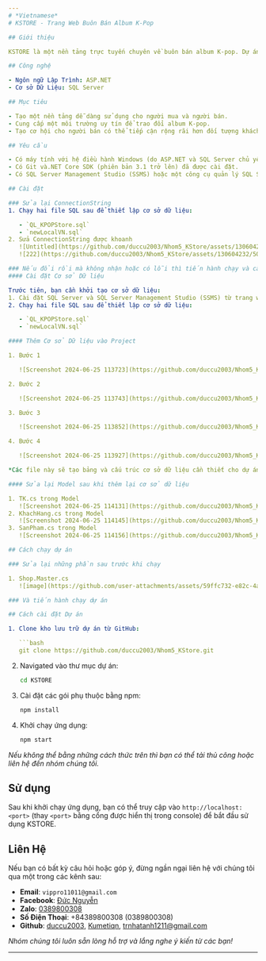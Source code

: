 ```yaml
---
# *Vietnamese*
# KSTORE - Trang Web Buôn Bán Album K-Pop

## Giới thiệu

KSTORE là một nền tảng trực tuyến chuyên về buôn bán album K-pop. Dự án này nhằm mục đích kết nối người yêu thích âm nhạc Hàn Quốc với các sản phẩm độc đáo và hiếm có từ khắp nơi trên thế giới.

## Công nghệ

- Ngôn ngữ Lập Trình: ASP.NET
- Cơ sở Dữ Liệu: SQL Server

## Mục tiêu

- Tạo một nền tảng dễ dàng sử dụng cho người mua và người bán.
- Cung cấp một môi trường uy tín để trao đổi album K-pop.
- Tạo cơ hội cho người bán có thể tiếp cận rộng rãi hơn đối tượng khách hàng tiềm năng.

## Yêu cầu

- Có máy tính với hệ điều hành Windows (do ASP.NET và SQL Server chủ yếu hỗ trợ Windows).
- Có Git và.NET Core SDK (phiên bản 3.1 trở lên) đã được cài đặt.
- Có SQL Server Management Studio (SSMS) hoặc một công cụ quản lý SQL Server khác để quản lý cơ sở dữ liệu.

## Cài đặt

### Sửa lại ConnectionString
1. Chạy hai file SQL sau để thiết lập cơ sở dữ liệu:

   - `QL_KPOPStore.sql`
   - `newLocalVN.sql`
2. Sửa ConnectionString được khoanh
   ![Untitled](https://github.com/duccu2003/Nhom5_KStore/assets/130604232/204d22b0-0951-4f69-8187-6defd9bf458f)
   ![222](https://github.com/duccu2003/Nhom5_KStore/assets/130604232/50f61455-3490-4aa2-8bb6-2809b9dfd635)

### Nếu đổi rồi mà không nhận hoặc có lỗi thì tiến hành chạy và cài lại
#### Cài đặt Cơ sở Dữ liệu

Trước tiên, bạn cần khởi tạo cơ sở dữ liệu:
1. Cài đặt SQL Server và SQL Server Management Studio (SSMS) từ trang web chính thức của Microsoft.
2. Chạy hai file SQL sau để thiết lập cơ sở dữ liệu:

   - `QL_KPOPStore.sql`
   - `newLocalVN.sql`

#### Thêm Cơ sở Dữ liệu vào Project

1. Bước 1

   ![Screenshot 2024-06-25 113723](https://github.com/duccu2003/Nhom5_KStore/assets/130604232/52d06e36-eaae-433c-9538-9b1aab1c0eac)

2. Bước 2

   ![Screenshot 2024-06-25 113743](https://github.com/duccu2003/Nhom5_KStore/assets/130604232/ee5f12e0-ae81-407f-ac30-3954e384deb7)

3. Bước 3

   ![Screenshot 2024-06-25 113852](https://github.com/duccu2003/Nhom5_KStore/assets/130604232/e2b6f438-bf5d-4538-80ec-f9791db3152c)

4. Bước 4

   ![Screenshot 2024-06-25 113927](https://github.com/duccu2003/Nhom5_KStore/assets/130604232/3a928cbc-18db-4ae1-aab7-a157fc83fc31)

*Các file này sẽ tạo bảng và cấu trúc cơ sở dữ liệu cần thiết cho dự án KSTORE.*

#### Sửa lại Model sau khi thêm lại cơ sở dữ liệu

1. TK.cs trong Model
   ![Screenshot 2024-06-25 114131](https://github.com/duccu2003/Nhom5_KStore/assets/130604232/2304db05-6435-4e87-aed2-33c2cc45e436)
2. KhachHang.cs trong Model
   ![Screenshot 2024-06-25 114145](https://github.com/duccu2003/Nhom5_KStore/assets/130604232/0f11534f-c06e-4954-b112-01758d27fb8a)
3. SanPham.cs trong Model
   ![Screenshot 2024-06-25 114156](https://github.com/duccu2003/Nhom5_KStore/assets/130604232/5223e26e-3e88-446e-ab99-6faeb8090dba)

## Cách chạy dự án

### Sửa lại những phần sau trước khi chạy

1. Shop.Master.cs
   ![image](https://github.com/user-attachments/assets/59ffc732-e82c-4a8f-a8e7-d35f03c46fa3)

### Và tiến hành chạy dự án

## Cách cài đặt Dự án

1. Clone kho lưu trữ dự án từ GitHub:

   ```bash
   git clone https://github.com/duccu2003/Nhom5_KStore.git
   ```

2. Navigated vào thư mục dự án:

   ```bash
   cd KSTORE
   ```

3. Cài đặt các gói phụ thuộc bằng npm:

   ```bash
   npm install
   ```

4. Khởi chạy ứng dụng:

   ```bash
   npm start
   ```
*Nếu không thể bằng những cách thức trên thì bạn có thể tải thủ công hoặc liên hệ đến nhóm chúng tôi.*

## Sử dụng

Sau khi khởi chạy ứng dụng, bạn có thể truy cập vào `http://localhost:<port>` (thay `<port>` bằng cổng được hiển thị trong console) để bắt đầu sử dụng KSTORE.

## Liên Hệ

Nếu bạn có bất kỳ câu hỏi hoặc góp ý, đừng ngần ngại liên hệ với chúng tôi qua một trong các kênh sau:
- **Email**: `vippro11011@gmail.com`
- **Facebook**: [Đức Nguyễn](https://www.facebook.com/ducnguyenhoang2003)
- **Zalo**: [0389800308](zalo://talk/?number=0389800308)
- **Số Điện Thoại**: +84389800308 (0389800308)
- **Github**: [duccu2003](https://github.com/duccu2003), [Kumetiqn](https://github.com/Kumetiqn), [trnhatanh1211@gmail.com](https://github.com/trnhatanh1211@gmail.com)

*Nhóm chúng tôi luôn sẵn lòng hỗ trợ và lắng nghe ý kiến từ các bạn!*

---
```

